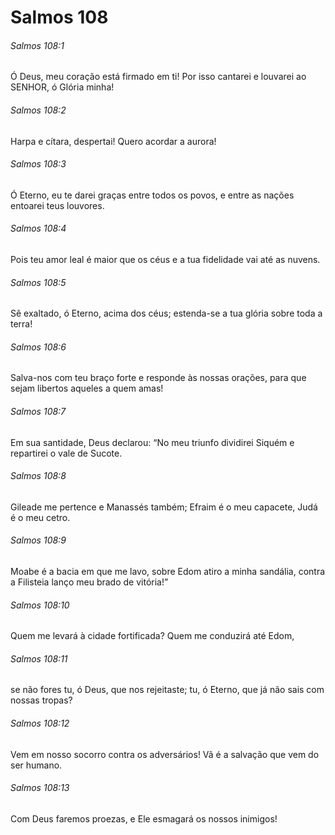 # Salmos 108

###### Salmos 108:1

Ó Deus, meu coração está firmado em ti! Por isso cantarei e louvarei ao SENHOR, ó Glória minha!

###### Salmos 108:2

Harpa e cítara, despertai! Quero acordar a aurora!

###### Salmos 108:3

Ó Eterno, eu te darei graças entre todos os povos, e entre as nações entoarei teus louvores.

###### Salmos 108:4

Pois teu amor leal é maior que os céus e a tua fidelidade vai até as nuvens.

###### Salmos 108:5

Sê exaltado, ó Eterno, acima dos céus; estenda-se a tua glória sobre toda a terra!

###### Salmos 108:6

Salva-nos com teu braço forte e responde às nossas orações, para que sejam libertos aqueles a quem amas!

###### Salmos 108:7

Em sua santidade, Deus declarou: “No meu triunfo dividirei Siquém e repartirei o vale de Sucote.

###### Salmos 108:8

Gileade me pertence e Manassés também; Efraim é o meu capacete, Judá é o meu cetro.

###### Salmos 108:9

Moabe é a bacia em que me lavo, sobre Edom atiro a minha sandália, contra a Filisteia lanço meu brado de vitória!”

###### Salmos 108:10

Quem me levará à cidade fortificada? Quem me conduzirá até Edom,

###### Salmos 108:11

se não fores tu, ó Deus, que nos rejeitaste; tu, ó Eterno, que já não sais com nossas tropas?

###### Salmos 108:12

Vem em nosso socorro contra os adversários! Vã é a salvação que vem do ser humano.

###### Salmos 108:13

Com Deus faremos proezas, e Ele esmagará os nossos inimigos!

